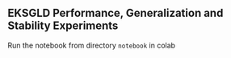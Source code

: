 ## EKSGLD Performance, Generalization and Stability Experiments

Run the notebook from directory `notebook` in colab